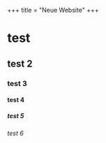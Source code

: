 +++
title = "Neue Website"
+++

# test

## test 2

### test 3

#### test 4

##### test 5

###### test 6
